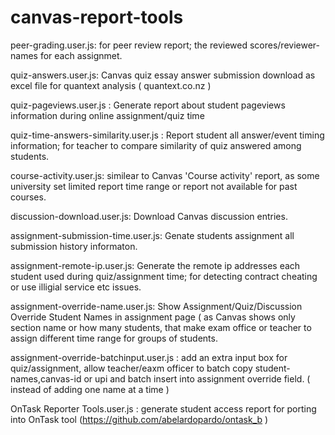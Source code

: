 # canvas-report-tools

peer-grading.user.js: for peer review report; the reviewed scores/reviewer-names for each assignmet. 

quiz-answers.user.js: Canvas quiz essay answer submission download as excel file for quantext analysis ( quantext.co.nz )

quiz-pageviews.user.js : Generate report about student pageviews information during online assignment/quiz time 

quiz-time-answers-similarity.user.js : Report student all answer/event timing information; for teacher to compare similarity of quiz answered among students.

course-activity.user.js: similear to Canvas 'Course activity' report, as some university set limited report time range or report not available for past courses.

discussion-download.user.js: Download Canvas discussion entries.

assignment-submission-time.user.js: Genate students assignment all submission history informaton.

assignment-remote-ip.user.js: Generate the remote ip addresses each student used during quiz/assignment time; for detecting contract cheating or use illigial service etc issues.

assignment-override-name.user.js: Show Assignment/Quiz/Discussion Override Student Names in assignment page ( as Canvas shows only section name or how many students, that make exam office or teacher to assign different time range for groups of students.

assignment-override-batchinput.user.js : add an extra input box for quiz/assignment, allow teacher/eaxm officer to batch copy student-names,canvas-id or upi and batch insert into assignment override field. ( instead of adding one name at a time )

OnTask Reporter Tools.user.js : generate student access report for porting into OnTask tool (https://github.com/abelardopardo/ontask_b )
